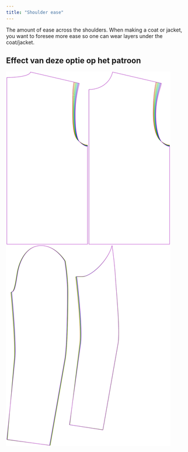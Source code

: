 ```yaml
---
title: "Shoulder ease"
---
```


The amount of ease across the shoulders. When making a coat or jacket, you want to foresee more ease so one can wear layers under the coat/jacket.

## Effect van deze optie op het patroon

![This image shows the effect of this option by superimposing several variants that have a different value for this option](bent_shoulderease_sample.svg "Effect of this option on the pattern")
